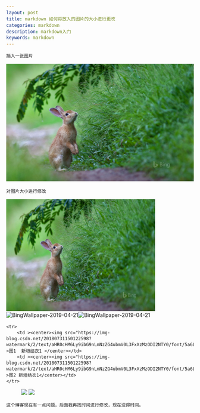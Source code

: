 ```yaml
---
layout: post
title: markdown 如何将放入的图片的大小进行更改
categories: markdown
description: markdown入门
keywords: markdown
---
```


```
插入一张图片
```

![.\images\posts\BingWallpaper-2019-04-21.png](BingWallpaper-2019-04-21.jpg)



```
对图片大小进行修改
```



<img src=".\images\posts\BingWallpaper-2019-04-21.png" width="400" height="300" alt="BingWallpaper-2019-04-21" align=center><img src="E:\git\deskLEE.github.io\images\posts\BingWallpaper-2019-04-21.png" width="400" height="300" alt="BingWallpaper-2019-04-21" align=center><img src="E:\git\deskLEE.github.io\images\posts\BingWallpaper-2019-04-21.png" width="400" height="300" alt="BingWallpaper-2019-04-21" align=center>



    <tr>
        <td ><center><img src="https://img-blog.csdn.net/20180731150122598?watermark/2/text/aHR0cHM6Ly9ibG9nLmNzZG4ubmV0L3FxXzMzODI2NTY0/font/5a6L5L2T/fontsize/400/fill/I0JBQkFCMA==/dissolve/70" >图1  新垣结衣1 </center></td>
        <td ><center><img src="https://img-blog.csdn.net/20180731150122598?watermark/2/text/aHR0cHM6Ly9ibG9nLmNzZG4ubmV0L3FxXzMzODI2NTY0/font/5a6L5L2T/fontsize/400/fill/I0JBQkFCMA==/dissolve/70"  >图2 新垣结衣1</center></td>
    </tr>

<figure class="half">
    <img src="E:\git\deskLEE.github.io\_posts\BingWallpaper-2019-04-21.jpg">
    <img src="E:\git\deskLEE.github.io\_posts\BingWallpaper-2019-04-21.jpg">
</figure>

```
这个博客现在有一点问题，后面我再找时间进行修改，现在没得时间。
```



